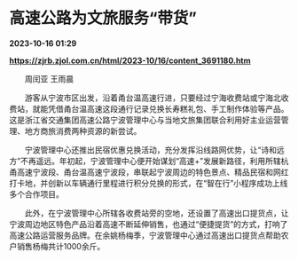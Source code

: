 # 高速公路为文旅服务“带货”

**2023-10-16 01:29**

**https://zjrb.zjol.com.cn/html/2023-10/16/content_3691180.htm**

　　周闰亚 王雨晨

　　游客从宁波市区出发，沿着甬台温高速行进，只要经过宁海收费站或宁海北收费站，就能凭借甬台温高速这段通行记录兑换长寿糕礼包、手工制作体验等产品。这是浙江省交通集团高速公路宁波管理中心与当地文旅集团联合利用好主业运营管理、地方商旅消费两种资源的新尝试。

　　宁波管理中心还推出民宿优惠兑换活动，充分发挥沿线路网优势，让“诗和远方”不再遥远。年初起，宁波管理中心便开始谋划“高速+”发展新路径，利用所辖杭甬高速宁波段、甬台温高速宁波段，串联起宁波周边的特色景点、精品民宿和网红打卡地，并创新以车辆通行里程进行积分兑换的形式，在“智在行”小程序成功上线多个合作项目。

　　此外，在宁波管理中心所辖各收费站旁的空地，还设置了高速出口提货点，让宁波周边地区特色产品沿着高速不断延伸销售，也通过“便捷提货”的方式，打响了高速公路运营服务品牌。在余姚杨梅季，宁波管理中心通过高速出口提货点帮助农户销售杨梅共计1000余斤。